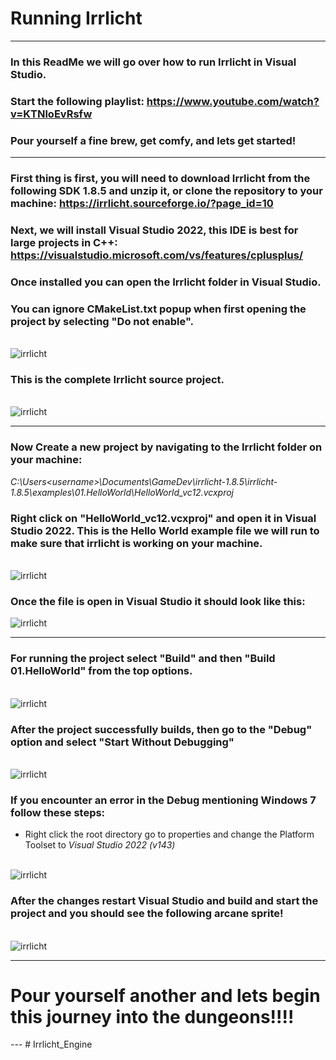 # Running Irrlicht

---

### In this ReadMe we will go over how to run Irrlicht in Visual Studio.

### Start the following playlist: https://www.youtube.com/watch?v=KTNloEvRsfw

### Pour yourself a fine brew, get comfy, and lets get started! 

---

### First thing is first, you will need to download Irrlicht from the following SDK 1.8.5 and unzip it, or clone the repository to your machine: https://irrlicht.sourceforge.io/?page_id=10

### Next, we will install Visual Studio 2022, this IDE is best for large projects in C++: https://visualstudio.microsoft.com/vs/features/cplusplus/ 

### Once installed you can open the Irrlicht folder in Visual Studio.

### You can ignore CMakeList.txt popup when first opening the project by selecting "Do not enable".

<br/>
<img src="/img/CMake.png" alt="irrlicht">
<br/>

### This is the complete Irrlicht source project.

<br/>
<img src="/img/irrlicht.png" alt="irrlicht">
<br/>

---

### Now Create a new project by navigating to the Irrlicht folder on your machine: 
*C:\Users\<username>\Documents\GameDev\irrlicht-1.8.5\irrlicht-1.8.5\examples\01.HelloWorld\HelloWorld_vc12.vcxproj*

### Right click on "HelloWorld_vc12.vcxproj" and open it in Visual Studio 2022. This is the Hello World example file we will run to make sure that irrlicht is working on your machine. 

<br/>
<img src="/img/new-project.png" alt="irrlicht">
<br/>

### Once the file is open in Visual Studio it should look like this:

<img src="/img/helloworld.png" alt="irrlicht">

---

### For running the project select "Build" and then "Build 01.HelloWorld" from the top options.

<br/>
<img src="/img/build.png" alt="irrlicht">
<br/>

### After the project successfully builds, then go to the "Debug" option and select "Start Without Debugging"

<br/>
<img src="/img/start.png" alt="irrlicht">
<br/>

### If you encounter an error in the Debug mentioning Windows 7 follow these steps:
- Right click the root directory go to properties and change the Platform Toolset to *Visual Studio 2022 (v143)*

<br/>
<img src="/img/platform.png" alt="irrlicht">
<br/>

### After the changes restart Visual Studio and build and start the project and you should see the following arcane sprite!

<br/>
<img src="/img/first-compile.png" alt="irrlicht">
<br/>

---

# Pour yourself another and lets begin this journey into the dungeons!!!! 
  
 ---                                     # Irrlicht_Engine
